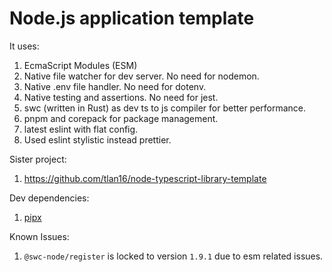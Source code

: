 # Node.js application template

It uses:

1. EcmaScript Modules (ESM)
2. Native file watcher for dev server. No need for nodemon.
3. Native .env file handler. No need for dotenv.
4. Native testing and assertions. No need for jest.
5. swc (written in Rust) as dev ts to js compiler for better performance.
6. pnpm and corepack for package management.
7. latest eslint with flat config.
8. Used eslint stylistic instead prettier.

Sister project:

1. https://github.com/tlan16/node-typescript-library-template

Dev dependencies:

1. [pipx](https://pipx.pypa.io/stable/installation/)

Known Issues:

1. `@swc-node/register` is locked to version `1.9.1` due to esm related issues.
